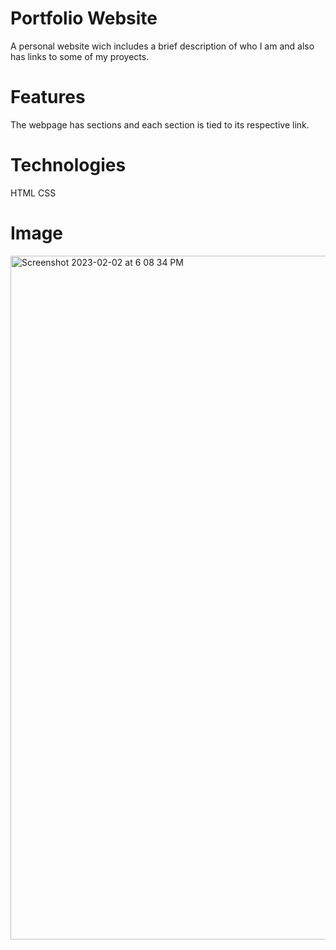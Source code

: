 # Portfolio Website

A personal website wich includes a brief description of who I am and also has links to some of my proyects.

# Features
 The webpage has sections and each section is tied to its respective link.

 # Technologies
 HTML
 CSS

 # Image
 
 <img width="1094" alt="Screenshot 2023-02-02 at 6 08 34 PM" src="https://user-images.githubusercontent.com/113136342/216471609-ffb254a8-5158-4985-b7f5-b6a4afaef062.png">
